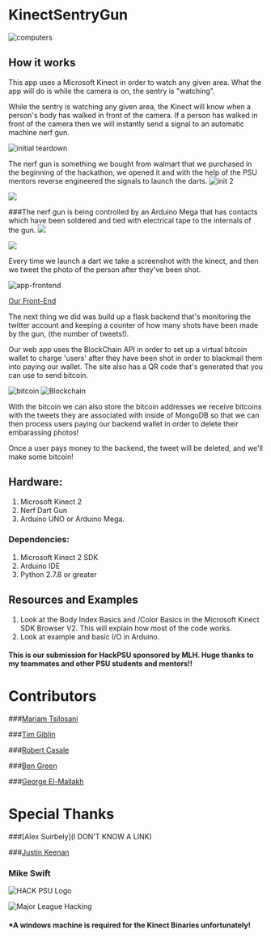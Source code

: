 # KinectSentryGun

![computers](https://github.com/DavidAwad/KinectSentryGun/blob/master/images/computers.jpg?raw=true)

## How it works
This app uses a Microsoft Kinect in order to watch any given area. What the app will do is while the camera is on, the sentry is "watching". 

While the sentry is watching any given area, the Kinect will know when a person's body has walked in front of the camera. If a person has walked in front of the camera then we will instantly send a signal to an automatic machine nerf gun. 

![initial teardown](https://github.com/DavidAwad/KinectSentryGun/blob/master/images/inital_teardown.jpg?raw=true)

The nerf gun is something we bought from walmart that we purchased in the beginning of the hackathon, we opened it and with the help of the PSU mentors reverse engineered the signals to launch the darts. 
![init 2](https://github.com/DavidAwad/KinectSentryGun/blob/master/images/gun_teardown2.jpg?raw=true)

![](https://github.com/DavidAwad/KinectSentryGun/blob/master/images/gun_teardown3.jpg?raw=true) 

###The nerf gun is being controlled by an Arduino Mega that has contacts which have been soldered and tied with electrical tape to the internals of the gun.
![](https://github.com/DavidAwad/KinectSentryGun/blob/master/images/gun_teardown4.jpg?raw=true)

![](https://github.com/DavidAwad/KinectSentryGun/blob/master/images/gun_teardown5.jpg?raw=true)

Every time we launch a dart we take a screenshot with the kinect, and then we tweet the photo of the person after they've been shot. 

![app-frontend](https://github.com/DavidAwad/KinectSentryGun/blob/master/images/FrontEndScreen.png?raw=true)

[Our Front-End](http://kinectsentrygun.projects.benhgreen.com/)

The next thing we did was build up a flask backend that's monitoring the twitter account and keeping a counter of how many shots have been made by the gun, (the number of tweets!). 

Our web app uses the BlockChain API in order to set up a virtual bitcoin wallet to charge 'users' after they have been shot in order to blackmail them into paying our wallet. The site also has a QR code that's generated that you can use to send bitcoin.  

![bitcoin](http://www.canbike.org/public/images/030114/Bitcoin_Logo_Horizontal_Dark-4800px.png)
![Blockchain](http://www.bitcoinweb.nl/wp-content/uploads/2014/02/Blockchain-logo.png)

With the bitcoin we can also store the bitcoin addresses we receive bitcoins with the tweets they are associated with inside of MongoDB so that we can then process users paying our backend wallet in order to delete their embarassing photos!

Once a user pays money to the backend, the tweet will be deleted, and we'll make some bitcoin!

## Hardware:
1. Microsoft Kinect 2
2. Nerf Dart Gun
3. Arduino UNO or Arduino Mega.


### Dependencies: 
1. Microsoft Kinect 2 SDK
2. Arduino IDE 
3. Python 2.7.8 or greater 

## Resources and Examples
1. Look at the Body Index Basics and /Color Basics in the Microsoft Kinect SDK Browser V2. This will explain how most of the code works.
2. Look at example and basic I/O in Arduino. 

#### This is our submission for HackPSU sponsored by MLH. Huge thanks to my teammates and other PSU students and mentors!! 

# Contributors 
###[Mariam Tsilosani](https://www.github.com/mariamtsilosani/)

###[Tim Giblin](https://www.facebook.com/tim.giblin.50?fref=ts&__mref=message_bubble)

###[Robert Casale](https://github/gearheads)

###[Ben Green](https://github.com/benhgreen)

###[George El-Mallakh](https://www.youtube.com/watch?v=Jkoeu_aSkjc)

# Special Thanks
###[Alex Suirbely](I DON'T KNOW A LINK)

###[Justin Keenan]()

### Mike Swift

![HACK PSU Logo](http://www.hackpsu.org/images/hackpsu3-2.png)

![Major League Hacking](http://mlh.io/assets/logos/mlh-small-text-21f0abdc906225a212cac33b7c6a5139.png) 

#### *A windows machine is required for the Kinect Binaries unfortunately! 
